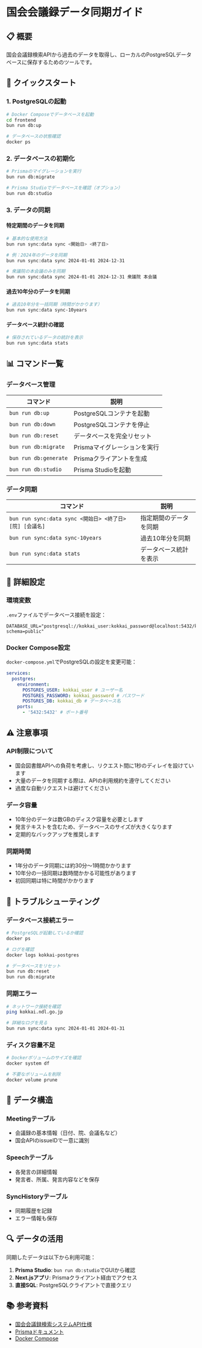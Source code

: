 # 国会会議録データ同期ガイド

## 📋 概要

国会会議録検索APIから過去のデータを取得し、ローカルのPostgreSQLデータベースに保存するためのツールです。

## 🚀 クイックスタート

### 1. PostgreSQLの起動

```bash
# Docker Composeでデータベースを起動
cd frontend
bun run db:up

# データベースの状態確認
docker ps
```

### 2. データベースの初期化

```bash
# Prismaのマイグレーションを実行
bun run db:migrate

# Prisma Studioでデータベースを確認（オプション）
bun run db:studio
```

### 3. データの同期

#### 特定期間のデータを同期

```bash
# 基本的な使用方法
bun run sync:data sync <開始日> <終了日>

# 例：2024年のデータを同期
bun run sync:data sync 2024-01-01 2024-12-31

# 衆議院の本会議のみを同期
bun run sync:data sync 2024-01-01 2024-12-31 衆議院 本会議
```

#### 過去10年分のデータを同期

```bash
# 過去10年分を一括同期（時間がかかります）
bun run sync:data sync-10years
```

#### データベース統計の確認

```bash
# 保存されているデータの統計を表示
bun run sync:data stats
```

## 📊 コマンド一覧

### データベース管理

| コマンド              | 説明                         |
| --------------------- | ---------------------------- |
| `bun run db:up`       | PostgreSQLコンテナを起動     |
| `bun run db:down`     | PostgreSQLコンテナを停止     |
| `bun run db:reset`    | データベースを完全リセット   |
| `bun run db:migrate`  | Prismaマイグレーションを実行 |
| `bun run db:generate` | Prismaクライアントを生成     |
| `bun run db:studio`   | Prisma Studioを起動          |

### データ同期

| コマンド                                                 | 説明                   |
| -------------------------------------------------------- | ---------------------- |
| `bun run sync:data sync <開始日> <終了日> [院] [会議名]` | 指定期間のデータを同期 |
| `bun run sync:data sync-10years`                         | 過去10年分を同期       |
| `bun run sync:data stats`                                | データベース統計を表示 |

## 🔧 詳細設定

### 環境変数

`.env`ファイルでデータベース接続を設定：

```env
DATABASE_URL="postgresql://kokkai_user:kokkai_password@localhost:5432/kokkai_db?schema=public"
```

### Docker Compose設定

`docker-compose.yml`でPostgreSQLの設定を変更可能：

```yaml
services:
  postgres:
    environment:
      POSTGRES_USER: kokkai_user # ユーザー名
      POSTGRES_PASSWORD: kokkai_password # パスワード
      POSTGRES_DB: kokkai_db # データベース名
    ports:
      - '5432:5432' # ポート番号
```

## ⚠️ 注意事項

### API制限について

- 国会図書館APIへの負荷を考慮し、リクエスト間に1秒のディレイを設けています
- 大量のデータを同期する際は、APIの利用規約を遵守してください
- 過度な自動リクエストは避けてください

### データ容量

- 10年分のデータは数GBのディスク容量を必要とします
- 発言テキストを含むため、データベースのサイズが大きくなります
- 定期的なバックアップを推奨します

### 同期時間

- 1年分のデータ同期には約30分〜1時間かかります
- 10年分の一括同期は数時間かかる可能性があります
- 初回同期は特に時間がかかります

## 🐛 トラブルシューティング

### データベース接続エラー

```bash
# PostgreSQLが起動しているか確認
docker ps

# ログを確認
docker logs kokkai-postgres

# データベースをリセット
bun run db:reset
bun run db:migrate
```

### 同期エラー

```bash
# ネットワーク接続を確認
ping kokkai.ndl.go.jp

# 詳細なログを見る
bun run sync:data sync 2024-01-01 2024-01-31
```

### ディスク容量不足

```bash
# Dockerボリュームのサイズを確認
docker system df

# 不要なボリュームを削除
docker volume prune
```

## 📝 データ構造

### Meetingテーブル

- 会議録の基本情報（日付、院、会議名など）
- 国会APIのissueIDで一意に識別

### Speechテーブル

- 各発言の詳細情報
- 発言者、所属、発言内容などを保存

### SyncHistoryテーブル

- 同期履歴を記録
- エラー情報も保存

## 🔍 データの活用

同期したデータは以下から利用可能：

1. **Prisma Studio**: `bun run db:studio`でGUIから確認
2. **Next.jsアプリ**: Prismaクライアント経由でアクセス
3. **直接SQL**: PostgreSQLクライアントで直接クエリ

## 📚 参考資料

- [国会会議録検索システムAPI仕様](https://kokkai.ndl.go.jp/#/api)
- [Prismaドキュメント](https://www.prisma.io/docs)
- [Docker Compose](https://docs.docker.com/compose/)
